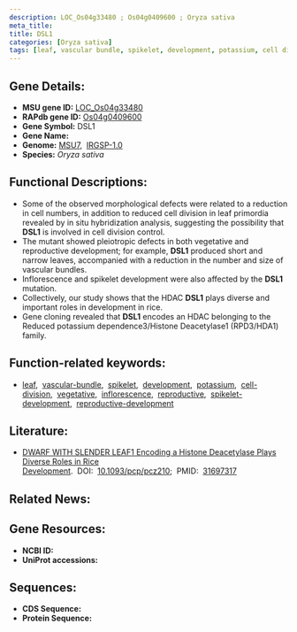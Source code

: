 ```yaml
---
description: LOC_Os04g33480 ; Os04g0409600 ; Oryza sativa
meta_title:
title: DSL1
categories: [Oryza sativa]
tags: [leaf, vascular bundle, spikelet, development, potassium, cell division, vegetative, inflorescence, reproductive, spikelet development, reproductive development]
---
```


## Gene Details:
- **MSU gene ID:** [LOC_Os04g33480](http://rice.uga.edu/cgi-bin/ORF_infopage.cgi?orf=LOC_Os04g33480)  
- **RAPdb gene ID:** [Os04g0409600](https://rapdb.dna.affrc.go.jp/locus/?name=Os04g0409600)  
- **Gene Symbol:** DSL1
- **Gene Name:**
- **Genome:**  [MSU7](http://rice.uga.edu/),&nbsp;&nbsp;[IRGSP-1.0](https://rapdb.dna.affrc.go.jp/download/irgsp1.html)
- **Species:** *Oryza sativa*

## Functional Descriptions:
   - Some of the observed morphological defects were related to a reduction in cell numbers, in addition to reduced cell division in leaf primordia revealed by in situ hybridization analysis, suggesting the possibility that **DSL1** is involved in cell division control.
   - The mutant showed pleiotropic defects in both vegetative and reproductive development; for example, **DSL1** produced short and narrow leaves, accompanied with a reduction in the number and size of vascular bundles.
   - Inflorescence and spikelet development were also affected by the **DSL1** mutation.
   - Collectively, our study shows that the HDAC **DSL1** plays diverse and important roles in development in rice.
   - Gene cloning revealed that **DSL1** encodes an HDAC belonging to the Reduced potassium dependence3/Histone Deacetylase1 (RPD3/HDA1) family.

## Function-related keywords:
   - [leaf](/tags/leaf/),&nbsp;&nbsp;[vascular-bundle](/tags/vascular-bundle/),&nbsp;&nbsp;[spikelet](/tags/spikelet/),&nbsp;&nbsp;[development](/tags/development/),&nbsp;&nbsp;[potassium](/tags/potassium/),&nbsp;&nbsp;[cell-division](/tags/cell-division/),&nbsp;&nbsp;[vegetative](/tags/vegetative/),&nbsp;&nbsp;[inflorescence](/tags/inflorescence/),&nbsp;&nbsp;[reproductive](/tags/reproductive/),&nbsp;&nbsp;[spikelet-development](/tags/spikelet-development/),&nbsp;&nbsp;[reproductive-development](/tags/reproductive-development/)

## Literature:
   - [DWARF WITH SLENDER LEAF1 Encoding a Histone Deacetylase Plays Diverse Roles in Rice Development](https://www.doi.org/10.1093/pcp/pcz210).&nbsp;&nbsp;DOI:&nbsp;&nbsp;[10.1093/pcp/pcz210](https://www.doi.org/10.1093/pcp/pcz210);&nbsp;&nbsp;PMID:&nbsp;&nbsp;[31697317](https://pubmed.ncbi.nlm.nih.gov/31697317/)

## Related News:

## Gene Resources:
- **NCBI ID:**  []()
- **UniProt accessions:** [](https://www.uniprot.org/uniprotkb//entry)

## Sequences:
- **CDS Sequence:**
- **Protein Sequence:**
